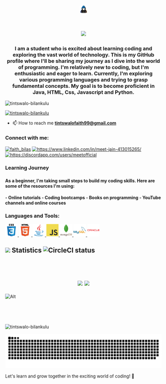  <h1 align="center"><img src = "https://github.com/0xAbdulKhalid/0xAbdulKhalid/raw/main/assets/mdImages/about_me.gif" width = 25px></picture></h1>

<h1 align="center"><img src="https://readme-typing-svg.demolab.com?lines=My+name+is+Tintswalo+Faith;Welcome+To+My+profile;I+Am+a+student+from+South+Africa;"/></h1>
<h3 align="center">I am a student who is excited about learning coding and exploring the vast world of technology. This is my GitHub profile where I'll be sharing my journey as I dive into the world of programming. I'm relatively new to coding, but I'm enthusiastic and eager to learn. Currently, I'm exploring various programming languages and trying to grasp fundamental concepts. My goal is to become proficient in Java, HTML, Css, Javascript and Python.</h3>

<p align="left"> <img src="https://komarev.com/ghpvc/?username=tintswalo-bilankulu&label=Profile%20views&color=0e75b6&style=flat" alt="tintswalo-bilankulu" /> </p>

<p align="left"> <a href="https://github.com/ryo-ma/github-profile-trophy"><img src="https://github-profile-trophy.vercel.app/?username=tintswalo-bilankulu" alt="tintswalo-bilankulu" /></a> </p>

- 📫 How to reach me **tintswalofaith99@gmail.com**

<h3 align="left">Connect with me:</h3>
<p align="left">
<a href="https://instagram.com/faith_bilas" target="blank"><img align="center" src="https://raw.githubusercontent.com/rahuldkjain/github-profile-readme-generator/master/src/images/icons/Social/instagram.svg" alt="faith_bilas" height="30" width="40" /></a>
<a href="www.linkedin.com/in/tintswalobilankulu" target="blank"><img align="center" src="https://raw.githubusercontent.com/rahuldkjain/github-profile-readme-generator/master/src/images/icons/Social/linked-in-alt.svg" alt="https://www.linkedin.com/in/meet-jain-413015265/" height="35" width="45" /></a>
<a href="https://discord.com/channels/tintswalo_bilas" target="blank"><img align="center" src="https://github.com/Meetjain1/Meetjain1/assets/133582566/098a209a-a1d2-4350-9331-8f90203cc34d" alt="https://discordapp.com/users/meetofficial" height="45" width="45" /></a>

<h3 align="left"> Learning Journey<h3>
<h4 align="left"> As a beginner, I'm taking small steps to build my coding skills. Here are some of the resources I'm using:<h4>
<p align="left">
<lu>- Online tutorials</lu>
<lu>- Coding bootcamps</lu>
<lu>- Books on programming</lu>
<lu>- YouTube channels and online courses</lu>
</p>

<h3 align="left">Languages and Tools:</h3>
<p align="left"> <a href="https://www.w3schools.com/css/" target="_blank" rel="noreferrer"> <img src="https://raw.githubusercontent.com/devicons/devicon/master/icons/css3/css3-original-wordmark.svg" alt="css3" width="40" height="40"/> </a> <a href="https://www.w3.org/html/" target="_blank" rel="noreferrer"> <img src="https://raw.githubusercontent.com/devicons/devicon/master/icons/html5/html5-original-wordmark.svg" alt="html5" width="40" height="40"/> </a> <a href="https://www.java.com" target="_blank" rel="noreferrer"> <img src="https://raw.githubusercontent.com/devicons/devicon/master/icons/java/java-original.svg" alt="java" width="40" height="40"/> </a> <a href="https://developer.mozilla.org/en-US/docs/Web/JavaScript" target="_blank" rel="noreferrer"> <img src="https://raw.githubusercontent.com/devicons/devicon/master/icons/javascript/javascript-original.svg" alt="javascript" width="40" height="40"/> </a> <a href="https://www.mongodb.com/" target="_blank" rel="noreferrer"> <img src="https://raw.githubusercontent.com/devicons/devicon/master/icons/mongodb/mongodb-original-wordmark.svg" alt="mongodb" width="40" height="40"/> </a> <a href="https://www.mysql.com/" target="_blank" rel="noreferrer"> <img src="https://raw.githubusercontent.com/devicons/devicon/master/icons/mysql/mysql-original-wordmark.svg" alt="mysql" width="40" height="40"/> </a> <a href="https://www.oracle.com/" target="_blank" rel="noreferrer"> <img src="https://raw.githubusercontent.com/devicons/devicon/master/icons/oracle/oracle-original.svg" alt="oracle" width="40" height="40"/> </a> </p>

## <img src="https://media.giphy.com/media/iY8CRBdQXODJSCERIr/giphy.gif" width="40"> Statistics ![CircleCI status](https://circleci.com/gh/CircleCI-Public/shellcheck-orb.svg "CircleCI status")

<br>
<h1 align="center"><a href="https://github.com/tintswalo-bilankulu" target="_blank"><img height="170em" src="https://github-readme-stats.vercel.app/api?username=tintswalo-bilankulu&show_icons=true&bg_color=00000000&hide_border=true&hide_title=true&alt="GitHub statistics"></a>
<a href="https://github.com/tintswalo-bilankulu" target="_blank" target="_blank"><img height="170em" src="https://github-readme-stats.vercel.app/api/top-langs/?username=tintswalo-bilankulu&langs_count=8&layout=compact&bg_color=00000000&hide_border=true&hide_title=true&hide=shaderlab"></a></h1>

![Alt](https://repobeats.axiom.co/api/embed/8c9db3f025f256c62eefb9ce6978a9fc3f38c41c.svg "Repobeats analytics image")

</br></br>
<img src="https://media.tenor.com/zhIZszouG8QAAAAi/line-divider.gif" width="100%" height="2px"  />


<p><img align="center" src="https://github-readme-streak-stats.herokuapp.com/?user=tintswalo-bilankulu&" alt="tintswalo-bilankulu" /></p>

<p align="center">
 <img width="1000" src="https://raw.githubusercontent.com/platane/snk/output/github-contribution-grid-snake-dark.svg" alt="snake"/>
</p>

Let's learn and grow together in the exciting world of coding! 🚀

<!---
Tintswalo-Bilankulu/Tintswalo-Bilankulu is a ✨ special ✨ repository because its `README.md` (this file) appears on your GitHub profile.
You can click the Preview link to take a look at your changes.
--->

